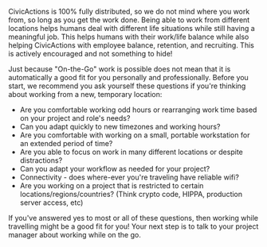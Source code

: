 CivicActions is 100% fully distributed, so we do not mind where you work from, so long as you get the work done. Being able to work from different locations helps humans deal with different life situations while still having a meaningful job. This helps humans with their work/life balance while also helping CivicActions with employee balance, retention, and recruiting. This is actively encouraged and not something to hide!

Just because "On-the-Go" work is possible does not mean that it is automatically a good fit for you personally and professionally. Before you start, we recommend you ask yourself these questions if you're thinking about working from a new, temporary location:

*   Are you comfortable working odd hours or rearranging work time based on your project and role's needs?
*   Can you adapt quickly to new timezones and working hours?
*   Are you comfortable with working on a small, portable workstation for an extended period of time?
*   Are you able to focus on work in many different locations or despite distractions?
*   Can you adapt your workflow as needed for your project?
*   Connectivity - does where-ever you're traveling have reliable wifi?
*   Are you working on a project that is restricted to certain locations/regions/countries? (Think crypto code, HIPPA, production server access, etc)

If you've answered yes to most or all of these questions, then working while travelling might be a good fit for you! Your next step is to talk to your project manager about working while on the go.
